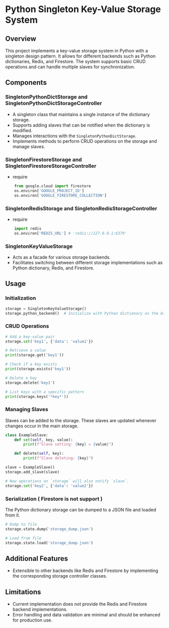 # Python Singleton Key-Value Storage System

## Overview
This project implements a key-value storage system in Python with a singleton design pattern. It allows for different backends such as Python dictionaries, Redis, and Firestore. The system supports basic CRUD operations and can handle multiple slaves for synchronization.

## Components

### SingletonPythonDictStorage and SingletonPythonDictStorageController
- A singleton class that maintains a single instance of the dictionary storage.
- Supports adding slaves that can be notified when the dictionary is modified.
- Manages interactions with the `SingletonPythonDictStorage`.
- Implements methods to perform CRUD operations on the storage and manage slaves.

### SingletonFirestoreStorage and SingletonFirestoreStorageController
- require
```python
    from google.cloud import firestore
    os.environ['GOOGLE_PROJECT_ID']
    os.environ['GOOGLE_FIRESTORE_COLLECTION']
```

### SingletonRedisStorage and SingletonRedisStorageController
- require
```python
    import redis
    os.environ['REDIS_URL'] # 'redis://127.0.0.1:6379'
```


### SingletonKeyValueStorage
- Acts as a facade for various storage backends.
- Facilitates switching between different storage implementations such as Python dictionary, Redis, and Firestore.

## Usage

### Initialization
```python
storage = SingletonKeyValueStorage()
storage.python_backend()  # Initialize with Python dictionary as the backend
```

### CRUD Operations
```python
# Add a key-value pair
storage.set('key1', {'data': 'value1'})

# Retrieve a value
print(storage.get('key1'))

# Check if a key exists
print(storage.exists('key1'))

# Delete a key
storage.delete('key1')

# List keys with a specific pattern
print(storage.keys('*key*'))
```

### Managing Slaves
Slaves can be added to the storage. These slaves are updated whenever changes occur in the main storage.

```python
class ExampleSlave:
    def set(self, key, value):
        print(f"Slave setting: {key} = {value}")

    def delete(self, key):
        print(f"Slave deleting: {key}")

slave = ExampleSlave()
storage.add_slave(slave)

# Now operations on `storage` will also notify `slave`.
storage.set('key2', {'data': 'value2'})
```

### Serialization ( Firestore is not support )
The Python dictionary storage can be dumped to a JSON file and loaded from it.

```python
# Dump to file
storage.state.dump('storage_dump.json')

# Load from file
storage.state.load('storage_dump.json')
```

## Additional Features
- Extensible to other backends like Redis and Firestore by implementing the corresponding storage controller classes.

## Limitations
- Current implementation does not provide the Redis and Firestore backend implementations.
- Error handling and data validation are minimal and should be enhanced for production use.